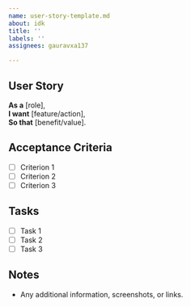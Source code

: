 ```yaml
---
name: user-story-template.md
about: idk
title: ''
labels: ''
assignees: gauravxa137

---
```


## User Story

**As a** [role],  
**I want** [feature/action],  
**So that** [benefit/value].

## Acceptance Criteria

- [ ] Criterion 1  
- [ ] Criterion 2  
- [ ] Criterion 3  

## Tasks

- [ ] Task 1  
- [ ] Task 2  
- [ ] Task 3  

## Notes
- Any additional information, screenshots, or links.
